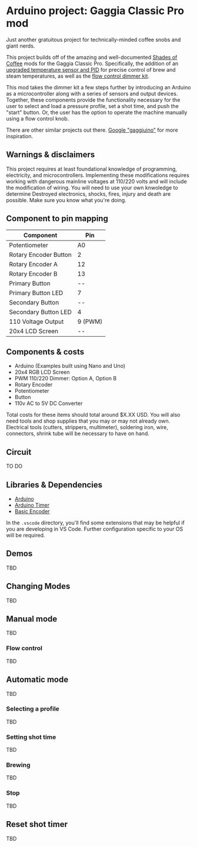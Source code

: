 # Arduino project: Gaggia Classic Pro mod

Just another gratuitous project for technically-minded coffee snobs and giant nerds.

This project builds off of the amazing and well-documented [Shades of Coffee](https://www.shadesofcoffee.co.uk/) mods for the Gaggia Classic Pro. Specifically, the addition of an [upgraded temperature sensor and PID](https://www.shadesofcoffee.co.uk/post-2018/gaggia-classic-pro2019-pid-kit---132din-single-display) for precise control of brew and steam temperatures, as well as the [flow control dimmer kit](https://www.shadesofcoffee.co.uk/post-2018/gaggia-classic---flow-control-dimmer-kit).

This mod takes the dimmer kit a few steps further by introducing an Arduino as a microcontroller along with a series of sensors and output devices. Together, these components provide the functionality necessary for the user to select and load a pressure profile, set a shot time, and push the "start" button. Or, the user has the option to operate the machine manually using a flow control knob.

There are other similar projects out there. [Google "gaggiuino"](https://www.google.com/search?rlz=1C5CHFA_enUS841US841&sxsrf=ALiCzsbGp50YCr51Wm168XTbH1bHXEwS2Q:1669829448061&q=gaggiuino&spell=1&sa=X&ved=2ahUKEwiw7di4t9b7AhU2FFkFHTD4DLwQBSgAegQIBRAB&biw=1902&bih=1373&dpr=1) for more inspiration.

## Warnings & disclaimers

This project requires at least foundational knowledge of programming, electricity, and microcontrollers. Implementing these modifications requires working with dangerous mainline voltages at 110/220 volts and will include the modification of wiring. You will need to use your own knwoledge to determine Destroyed electronics, shocks, fires, injury and death are possible. Make sure you know what you're doing.

## Component to pin mapping

| Component             | Pin     |
| --------------------- | ------- |
| Potentiometer         | A0      |
| Rotary Encoder Button | 2       |
| Rotary Encoder A      | 12      |
| Rotary Encoder B      | 13      |
| Primary Button        | --      |
| Primary Button LED    | 7       |
| Secondary Button      | --      |
| Secondary Button LED  | 4       |
| 110 Voltage Output    | 9 (PWM) |
| 20x4 LCD Screen       | --      |

## Components & costs

- Arduino (Examples built using Nano and Uno)
- 20x4 RGB LCD Screen
- PWM 110/220 Dimmer: Option A, Option B
- Rotary Encoder
- Potentiometer
- Button
- 110v AC to 5V DC Converter

Total costs for these items should total around $X.XX USD. You will also need tools and shop supplies that you may or may not already own. Electrical tools (cutters, strippers, multimeter), soldering iron, wire, connectors, shrink tube will be necessary to have on hand.

## Circuit

TO DO

## Libraries & Dependencies

- [Arduino](https://docs.arduino.cc/)
- [Arduino Timer](https://www.arduinolibraries.info/libraries/arduino-timer)
- [Basic Encoder](https://www.arduinolibraries.info/libraries/basic-encoder)

In the `.vscode` directory, you'll find some extensions that may be helpful if you are developing in VS Code. Further configuration specific to your OS will be required.

## Demos

TBD

## Changing Modes

TBD

## Manual mode

TBD

### Flow control

TBD

## Automatic mode

TBD

### Selecting a profile

TBD

### Setting shot time

TBD

### Brewing

TBD

### Stop

TBD

## Reset shot timer

TBD
